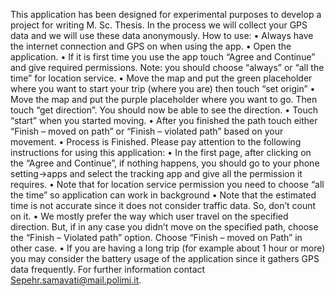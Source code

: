 This application has been designed for experimental purposes to develop a project for writing M. Sc. Thesis.
In the process we will collect your GPS data and we will use these data anonymously.
How to use:
•	Always have the internet connection and GPS on when using the app.
•	Open the application.
•	If it is first time you use the app touch “Agree and Continue” and give required permissions. Note: you should choose “always” or “all the time” for location service.
•	Move the map and put the green placeholder where you want to start your trip (where you are) then touch “set origin”
•	Move the map and put the purple placeholder where you want to go. Then touch “get direction”. You should now be able to see the direction.
•	Touch “start” when you started moving.
•	After you finished the path touch either “Finish – moved on path” or “Finish – violated path” based on your movement.
•	Process is Finished.
Please pay attention to the following instructions for using this application:
•	In the first page, after clicking on the “Agree and Continue”, if nothing happens, you should go to your phone setting->apps and select the tracking app and give all the permission it requires.
•	Note that for location service permission you need to choose “all the time” so application can work in background
•	Note that the estimated time is not accurate since it does not consider traffic data. So, don’t count on it.
•	We mostly prefer the way which user travel on the specified direction. But, if in any case you didn’t move on the specified path, choose the “Finish – Violated path” option. Choose “Finish – moved on Path” in other case.
•	If you are having a long trip (for example about 1 hour or more) you may consider the battery usage of the application since it gathers GPS data frequently.
For further information contact Sepehr.samavati@mail.polimi.it.

